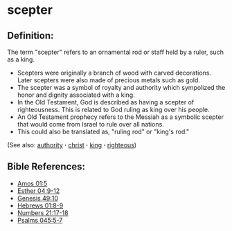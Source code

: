 # scepter #

## Definition: ##

The term "scepter" refers to an ornamental rod or staff held by a ruler, such as a king.

* Scepters were originally a branch of wood with carved decorations. Later scepters were also made of precious metals such as gold.
* The scepter was a symbol of royalty and authority which sympolized the honor and dignity associated with a king.
* In the Old Testament, God is described as having a scepter of righteousness. This is related to God ruling as king over his people.
* An Old Testament prophecy refers to the Messiah as a symbolic scepter that would come from Israel to rule over all nations.
* This could also be translated as, "ruling rod" or "king's rod."

(See also: [authority](../kt/authority.md) **·** [christ](../kt/christ.md) **·** [king](../other/king.md) **·** [righteous](../kt/righteous.md))

## Bible References: ##

* [Amos 01:5](https://door43.org/en/bible/notes/amo/01/05)
* [Esther 04:9-12](https://door43.org/en/bible/notes/est/04/09)
* [Genesis 49:10](https://door43.org/en/bible/notes/gen/49/10)
* [Hebrews 01:8-9](https://door43.org/en/bible/notes/heb/01/08)
* [Numbers 21:17-18](https://door43.org/en/bible/notes/num/21/17)
* [Psalms 045:5-7](https://door43.org/en/bible/notes/psa/045/005)

